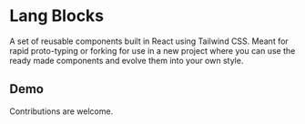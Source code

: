 # Lang Blocks

A set of reusable components built in React using Tailwind CSS. Meant for rapid proto-typing or forking for use in a new project where you can use the ready made components and evolve them into your own style.

## Demo

Contributions are welcome.